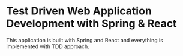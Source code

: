 # Test Driven Web Application Development with Spring & React

This application is built with Spring and React and everything is implemented with TDD approach.
